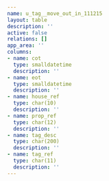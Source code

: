 ```yaml
---
name: u_tag__move_out_in_111215
layout: table
description: ''
active: false
relations: []
app_area: ''
columns:
- name: cot
  type: smalldatetime
  description: ''
- name: eot
  type: smalldatetime
  description: ''
- name: house_ref
  type: char(10)
  description: ''
- name: prop_ref
  type: char(12)
  description: ''
- name: tag_desc
  type: char(200)
  description: ''
- name: tag_ref
  type: char(11)
  description: ''
---
```


